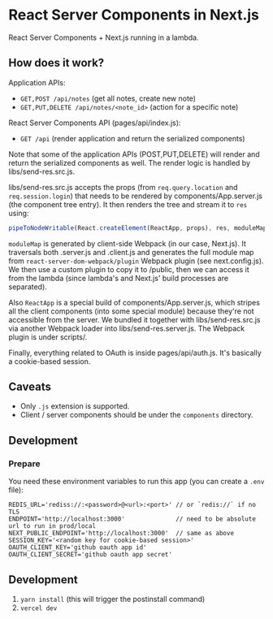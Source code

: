 # React Server Components in Next.js

React Server Components + Next.js running in a lambda.

## How does it work?

Application APIs:
- `GET,POST /api/notes` (get all notes, create new note)
- `GET,PUT,DELETE /api/notes/<note_id>` (action for a specific note)

React Server Components API (pages/api/index.js):
- `GET /api` (render application and return the serialized components)

Note that some of the application APIs (POST,PUT,DELETE) will render and return the serialized components as well. The render logic is handled by libs/send-res.src.js.

libs/send-res.src.js accepts the props (from `req.query.location` and `req.session.login`) that needs to be rendered by components/App.server.js (the component tree entry). It then renders the tree and stream it to `res` using:

```js
pipeToNodeWritable(React.createElement(ReactApp, props), res, moduleMap)
```

`moduleMap` is generated by client-side Webpack (in our case, Next.js). It traversals both .server.js and .client.js and generates the full module map from `react-server-dom-webpack/plugin` Webpack plugin (see next.config.js). 
We then use a custom plugin to copy it to /public, then we can access it from the lambda (since lambda's and Next.js' build processes are separated).

Also `ReactApp` is a special build of components/App.server.js, which stripes all the client components (into some special module) because they're not accessible from the server. We bundled it together with libs/send-res.src.js via another Webpack loader into libs/send-res.server.js. The Webpack plugin is under scripts/.

Finally, everything related to OAuth is inside pages/api/auth.js. It's basically a cookie-based session.

## Caveats

- Only `.js` extension is supported.
- Client / server components should be under the `components` directory.

## Development
### Prepare

You need these environment variables to run this app (you can create a `.env` file):

```
REDIS_URL='rediss://:<password>@<url>:<port>' // or `redis://` if no TLS
ENDPOINT='http://localhost:3000'              // need to be absolute url to run in prod/local
NEXT_PUBLIC_ENDPOINT='http://localhost:3000'  // same as above
SESSION_KEY='<random key for cookie-based session>'
OAUTH_CLIENT_KEY='github oauth app id'
OAUTH_CLIENT_SECRET='github oauth app secret'
```

## Development

1. `yarn install` (this will trigger the postinstall command)
2. `vercel dev`
